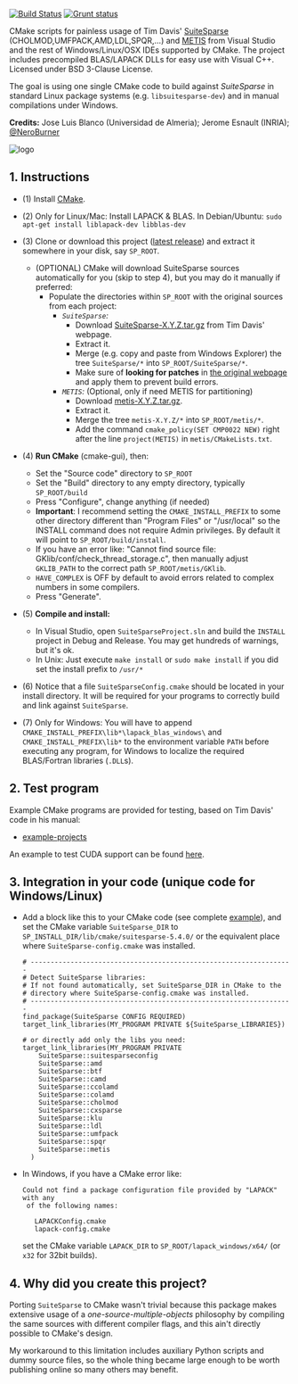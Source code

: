 [![Build Status](https://img.shields.io/travis/jlblancoc/suitesparse-metis-for-windows/master.svg?label=Travis)](https://travis-ci.org/jlblancoc/suitesparse-metis-for-windows/builds)
[![Grunt status](https://img.shields.io/appveyor/ci/jlblancoc/suitesparse-metis-for-windows/master.svg?label=Appveyor)](https://ci.appveyor.com/project/jlblancoc/suitesparse-metis-for-windows/history)


CMake scripts for painless usage of Tim Davis' [SuiteSparse](http://faculty.cse.tamu.edu/davis/suitesparse.html) (CHOLMOD,UMFPACK,AMD,LDL,SPQR,...) and [METIS](http://glaros.dtc.umn.edu/gkhome/views/metis) from Visual Studio and the rest of Windows/Linux/OSX IDEs supported by CMake. The project includes precompiled BLAS/LAPACK DLLs for easy use with Visual C++. Licensed under BSD 3-Clause License.

The goal is using one single CMake code to build against *SuiteSparse* in standard Linux package systems (e.g. `libsuitesparse-dev`) and in manual compilations under Windows.

**Credits:** Jose Luis Blanco (Universidad de Almeria); Jerome Esnault (INRIA); [@NeroBurner](https://github.com/NeroBurner)

![logo](https://raw.githubusercontent.com/jlblancoc/suitesparse-metis-for-windows/master/docs/logo.png)

## 1. Instructions

  * (1) Install [CMake](https://www.cmake.org/).
  * (2) Only for Linux/Mac: Install LAPACK & BLAS. In Debian/Ubuntu: `sudo apt-get install liblapack-dev libblas-dev`
  * (3) Clone or download this project ([latest release](https://github.com/jlblancoc/suitesparse-metis-for-windows/releases)) and extract it somewhere in your disk, say `SP_ROOT`.
	  * (OPTIONAL) CMake will download SuiteSparse sources automatically for you (skip to step 4), but you may do it manually if preferred:
        * Populate the directories within `SP_ROOT` with the original sources from each project:
          * *`SuiteSparse`:*
            * Download [SuiteSparse-X.Y.Z.tar.gz](http://faculty.cse.tamu.edu/davis/suitesparse.html) from Tim Davis' webpage.
            * Extract it.
            * Merge (e.g. copy and paste from Windows Explorer) the tree `SuiteSparse/*` into `SP_ROOT/SuiteSparse/*`.
            * Make sure of **looking for patches** in [the original webpage](http://faculty.cse.tamu.edu/davis/suitesparse.html) and apply them to prevent build errors.
          * *`METIS`:*  (Optional, only if need METIS for partitioning)
            * Download [metis-X.Y.Z.tar.gz](http://glaros.dtc.umn.edu/gkhome/metis/metis/download).
            * Extract it.
            * Merge the tree `metis-X.Y.Z/*` into `SP_ROOT/metis/*`.
            * Add the command `cmake_policy(SET CMP0022 NEW)` right after the line `project(METIS)` in `metis/CMakeLists.txt`.

  * (4) **Run CMake** (cmake-gui), then:
      * Set the "Source code" directory to `SP_ROOT`
	  * Set the "Build" directory to any empty directory, typically `SP_ROOT/build`
	  * Press "Configure", change anything (if needed)
      * **Important**: I recommend setting the `CMAKE_INSTALL_PREFIX` to some other directory different than "Program Files" or "/usr/local" so the INSTALL command does not require Admin privileges. By default it will point to `SP_ROOT/build/install`.
      * If you have an error like: "Cannot find source file: GKlib/conf/check_thread_storage.c", then manually adjust `GKLIB_PATH` to the correct path `SP_ROOT/metis/GKlib`.
      * `HAVE_COMPLEX` is OFF by default to avoid errors related to complex numbers in some compilers.
	  * Press "Generate".
  * (5) **Compile and install:**
    * In Visual Studio, open `SuiteSparseProject.sln` and build the `INSTALL` project in Debug and Release. You may get hundreds of warnings, but it's ok.
    * In Unix: Just execute `make install` or `sudo make install` if you did set the install prefix to `/usr/*`

  * (6) Notice that a file `SuiteSparseConfig.cmake` should be located in your install directory. It will be required for your programs to correctly build and link against `SuiteSparse`.

  * (7) Only for Windows: You will have to append `CMAKE_INSTALL_PREFIX\lib*\lapack_blas_windows\` and `CMAKE_INSTALL_PREFIX\lib*` to the environment variable `PATH` before executing any program, for Windows to localize the required BLAS/Fortran libraries (`.DLL`s).


## 2. Test program

Example CMake programs are provided for testing, based on Tim Davis' code in his manual:
  * [example-projects](https://github.com/jlblancoc/suitesparse-metis-for-windows/tree/master/example-projects)

An example to test CUDA support can be found [here](https://gist.github.com/andr3wmac/78d294844484cb48342f88ef03e2776a).


## 3. Integration in your code (unique code for Windows/Linux)


  * Add a block like this to your CMake code (see complete [example](https://github.com/jlblancoc/suitesparse-metis-for-windows/blob/master/example-projects/cholmod/CMakeLists.txt)), and set the CMake variable `SuiteSparse_DIR` to
  `SP_INSTALL_DIR/lib/cmake/suitesparse-5.4.0/` or the equivalent place where `SuiteSparse-config.cmake` was installed.

    ```
    # ------------------------------------------------------------------
    # Detect SuiteSparse libraries:
    # If not found automatically, set SuiteSparse_DIR in CMake to the
    # directory where SuiteSparse-config.cmake was installed.
    # ------------------------------------------------------------------
    find_package(SuiteSparse CONFIG REQUIRED)
    target_link_libraries(MY_PROGRAM PRIVATE ${SuiteSparse_LIBRARIES})

    # or directly add only the libs you need:
    target_link_libraries(MY_PROGRAM PRIVATE
      	SuiteSparse::suitesparseconfig
      	SuiteSparse::amd
      	SuiteSparse::btf
      	SuiteSparse::camd
      	SuiteSparse::ccolamd
      	SuiteSparse::colamd
      	SuiteSparse::cholmod
      	SuiteSparse::cxsparse
      	SuiteSparse::klu
      	SuiteSparse::ldl
      	SuiteSparse::umfpack
      	SuiteSparse::spqr
      	SuiteSparse::metis
      )
    ```

  * In Windows, if you have a CMake error like:

    ```
    Could not find a package configuration file provided by "LAPACK" with any
     of the following names:

       LAPACKConfig.cmake
       lapack-config.cmake
    ```

    set the CMake variable `LAPACK_DIR` to `SP_ROOT/lapack_windows/x64/` (or `x32` for 32bit builds).


## 4. Why did you create this project?

Porting `SuiteSparse` to CMake wasn't trivial because this package makes extensive usage of a _one-source-multiple-objects_ philosophy by compiling the same sources with different compiler flags, and this ain't directly possible to CMake's design.

My workaround to this limitation includes auxiliary Python scripts and dummy source files, so the whole thing became large enough to be worth publishing online so many others may benefit.
